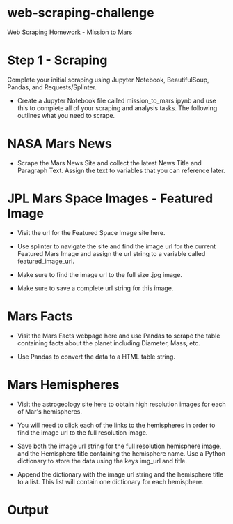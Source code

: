 # web-scraping-challenge
Web Scraping Homework - Mission to Mars

# Step 1 - Scraping
Complete your initial scraping using Jupyter Notebook,     BeautifulSoup, Pandas, and Requests/Splinter.

* Create a Jupyter Notebook file called mission_to_mars.ipynb and use this to complete all of your scraping and analysis tasks. The following outlines what you need to scrape.


# NASA Mars News

* Scrape the Mars News Site and collect the latest News Title and Paragraph Text. Assign the text to variables that you can reference later.

# JPL Mars Space Images - Featured Image

* Visit the url for the Featured Space Image site here.

* Use splinter to navigate the site and find the image url for the current Featured Mars Image and assign the url string to a variable called featured_image_url.

* Make sure to find the image url to the full size .jpg image.

* Make sure to save a complete url string for this image.

# Mars Facts

* Visit the Mars Facts webpage here and use Pandas to scrape the table containing facts about the planet including Diameter, Mass, etc.

* Use Pandas to convert the data to a HTML table string.


# Mars Hemispheres

* Visit the astrogeology site here to obtain high resolution images for each of Mar's hemispheres.

* You will need to click each of the links to the hemispheres in order to find the image url to the full resolution image.

* Save both the image url string for the full resolution hemisphere image, and the Hemisphere title containing the hemisphere name. Use a Python dictionary to store the data using the keys img_url and title.

* Append the dictionary with the image url string and the hemisphere title to a list. This list will contain one dictionary for each hemisphere.

# Output